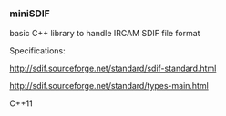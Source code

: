 ### miniSDIF

basic C++ library to handle IRCAM SDIF file format


Specifications:

http://sdif.sourceforge.net/standard/sdif-standard.html

http://sdif.sourceforge.net/standard/types-main.html

C++11


